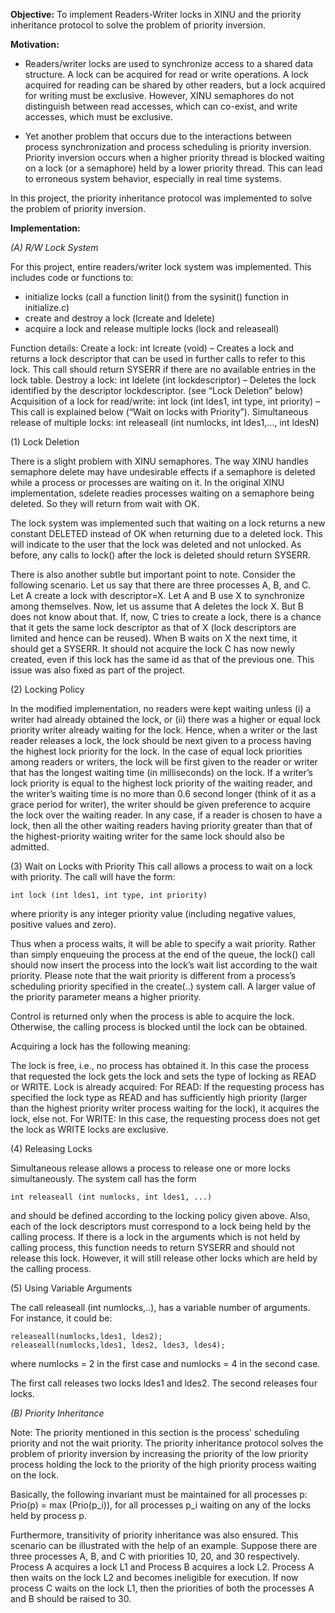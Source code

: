 **Objective:** To implement Readers-Writer locks in XINU and the priority inheritance protocol to solve the problem of priority inversion.

**Motivation:**
* Readers/writer locks are used to synchronize access to a shared data structure. A lock can be acquired for read or write operations. A lock acquired for reading can be shared by other readers, but a lock acquired for writing must be exclusive. However, XINU semaphores do not distinguish between read accesses, which can co-exist, and write accesses, which must be exclusive.

* Yet another problem that occurs due to the interactions between process synchronization and process scheduling is priority inversion. Priority inversion occurs when a higher priority thread is blocked waiting on a lock (or a semaphore) held by a lower priority thread. This can lead to erroneous system behavior, especially in real time systems.

In this project, the priority inheritance protocol was implemented to solve the problem of priority inversion.

**Implementation:**

*(A) R/W Lock System*

For this project, entire readers/writer lock system was implemented. This includes code or functions to:

* initialize locks (call a function linit() from the sysinit() function in initialize.c)
* create and destroy a lock (lcreate and ldelete)
* acquire a lock and release multiple locks (lock and releaseall)

Function details:
Create a lock:  int lcreate (void) – Creates a lock and returns a lock descriptor that can be used in further calls to refer to this lock. This call should return SYSERR if there are no available entries in the lock table. 
Destroy a lock: int ldelete (int lockdescriptor) – Deletes the lock identified by the descriptor lockdescriptor. (see “Lock Deletion” below)
Acquisition of a lock for read/write: int lock (int ldes1, int type, int priority) –  This call is explained below (“Wait on locks with Priority”).
Simultaneous release of multiple locks: int releaseall (int numlocks, int ldes1,…, int ldesN)

(1) Lock Deletion

There is a slight problem with XINU semaphores. The way XINU handles semaphore delete may have undesirable effects if a semaphore is deleted while a process or processes are waiting on it. In the original XINU implementation, sdelete readies processes waiting on a semaphore being deleted. So they will return from wait with OK.

The lock system was implemented such that waiting on a lock returns a new constant DELETED instead of OK when returning due to a deleted lock. This will indicate to the user that the lock was deleted and not unlocked. As before, any calls to lock() after the lock is deleted should return SYSERR.

There is also another subtle but important point to note. Consider the following scenario. Let us say that there are three processes A, B, and C.  Let A create a lock with descriptor=X. Let  A and B use  X to synchronize among themselves. Now, let us assume that A deletes the lock X. But B does not know about that. If, now, C tries to create a lock, there is a chance that it gets the same lock descriptor as that of X (lock descriptors are limited and hence can be reused). When B waits on X the next time, it should get a SYSERR. It should not acquire the lock C has now newly created, even if this lock has the same id as that of the previous one. This issue was also fixed as part of the project.

(2) Locking Policy

In the modified implementation, no readers were kept waiting unless (i) a writer had already obtained the lock, or (ii) there was a higher or equal lock priority writer already waiting for the lock. Hence, when a writer or the last reader releases a lock, the lock should be next given to a process having the highest lock priority for the lock. In the case of equal lock priorities among readers or writers, the lock will be first given to the reader or writer that has the longest waiting time (in milliseconds) on the lock. If a writer’s lock priority is equal to the highest lock priority of the waiting reader, and the writer’s waiting time is no more than 0.6 second longer (think of it as a grace period for writer), the writer should be given preference to acquire the lock over the waiting reader. In any case, if a reader is chosen to have a lock, then all the other waiting readers having priority greater than that of the highest-priority waiting writer for the same lock should also be admitted.

(3) Wait on Locks with Priority
This call allows a process to wait on a lock with priority. The call will have the form:

    int lock (int ldes1, int type, int priority)
where priority is any integer priority value (including negative values, positive values and zero).

Thus when a process waits, it will be able to specify a wait priority. Rather than simply enqueuing the process at the end of the queue, the lock() call should now insert the process into the lock’s wait list according to the wait priority. Please note that the wait priority is different from a process’s scheduling priority specified in the create(..) system call. A larger value of the priority parameter means a higher priority.

Control is returned only when the process is able to acquire the lock. Otherwise, the calling process is blocked until the lock can be obtained.

Acquiring a lock has the following meaning:

The lock is free, i.e., no process has obtained it. In this case the process that requested the lock gets the lock and sets the type of locking as READ or WRITE.
Lock is already acquired:
For READ:
If the requesting process has specified the lock type as READ and has sufficiently high priority (larger than the highest priority writer process waiting for the lock), it acquires the lock, else not.
For WRITE:
In this case, the requesting process does not get the lock as WRITE locks are exclusive.

(4) Releasing Locks

Simultaneous release allows a process to release one or more locks simultaneously. The system call has the form

    int releaseall (int numlocks, int ldes1, ...)
and should be defined according to the locking policy given above. Also, each of the lock descriptors must correspond to a lock being held by the calling process.
If there is a lock in the arguments which is not held by calling process, this function needs to return SYSERR and should not release this lock. However, it will still release other locks which are held by the calling process.

(5) Using Variable Arguments

The call releaseall (int numlocks,..), has a variable number of arguments. For instance, it could be:

```
releaseall(numlocks,ldes1, ldes2);
releaseall(numlocks,ldes1, ldes2, ldes3, ldes4);
```

where numlocks = 2 in the first case and numlocks = 4 in the second case.

The first call releases two locks ldes1 and ldes2. The second releases four locks. 


*(B) Priority Inheritance*

Note: The priority mentioned in this section is the process’ scheduling priority and not the wait priority. The priority inheritance protocol solves the problem of priority inversion by increasing the priority of the low priority process holding the lock to the priority of the high priority process waiting on the lock.

Basically, the following invariant must be maintained for all processes p:
Prio(p) = max (Prio(p_i)),    for all processes p_i waiting on any of the locks held by process p.

Furthermore, transitivity of priority inheritance was also ensured. This scenario can be illustrated with the help of an example. Suppose there are three processes A, B, and C with priorities 10, 20, and 30 respectively. Process A acquires a lock L1 and Process B acquires a lock L2. Process A then waits on the lock L2 and becomes ineligible for execution. If now process C waits on the lock L1, then the priorities of both the processes A and B should be raised to 30.


